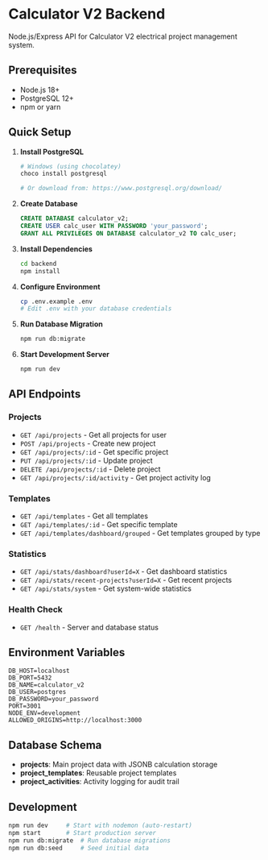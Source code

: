 # Calculator V2 Backend

Node.js/Express API for Calculator V2 electrical project management system.

## Prerequisites

- Node.js 18+ 
- PostgreSQL 12+
- npm or yarn

## Quick Setup

1. **Install PostgreSQL**
   ```bash
   # Windows (using chocolatey)
   choco install postgresql
   
   # Or download from: https://www.postgresql.org/download/
   ```

2. **Create Database**
   ```sql
   CREATE DATABASE calculator_v2;
   CREATE USER calc_user WITH PASSWORD 'your_password';
   GRANT ALL PRIVILEGES ON DATABASE calculator_v2 TO calc_user;
   ```

3. **Install Dependencies**
   ```bash
   cd backend
   npm install
   ```

4. **Configure Environment**
   ```bash
   cp .env.example .env
   # Edit .env with your database credentials
   ```

5. **Run Database Migration**
   ```bash
   npm run db:migrate
   ```

6. **Start Development Server**
   ```bash
   npm run dev
   ```

## API Endpoints

### Projects
- `GET /api/projects` - Get all projects for user
- `POST /api/projects` - Create new project
- `GET /api/projects/:id` - Get specific project
- `PUT /api/projects/:id` - Update project
- `DELETE /api/projects/:id` - Delete project
- `GET /api/projects/:id/activity` - Get project activity log

### Templates
- `GET /api/templates` - Get all templates
- `GET /api/templates/:id` - Get specific template
- `GET /api/templates/dashboard/grouped` - Get templates grouped by type

### Statistics
- `GET /api/stats/dashboard?userId=X` - Get dashboard statistics
- `GET /api/stats/recent-projects?userId=X` - Get recent projects
- `GET /api/stats/system` - Get system-wide statistics

### Health Check
- `GET /health` - Server and database status

## Environment Variables

```env
DB_HOST=localhost
DB_PORT=5432
DB_NAME=calculator_v2
DB_USER=postgres
DB_PASSWORD=your_password
PORT=3001
NODE_ENV=development
ALLOWED_ORIGINS=http://localhost:3000
```

## Database Schema

- **projects**: Main project data with JSONB calculation storage
- **project_templates**: Reusable project templates
- **project_activities**: Activity logging for audit trail

## Development

```bash
npm run dev     # Start with nodemon (auto-restart)
npm start       # Start production server
npm run db:migrate  # Run database migrations
npm run db:seed     # Seed initial data
```